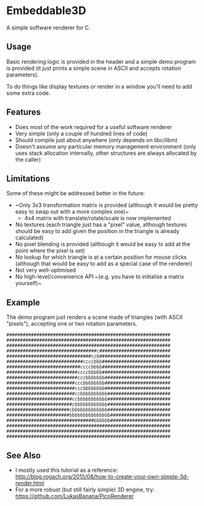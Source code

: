 # Embeddable3D
A simple software renderer for C.

## Usage

Basic rendering logic is provided in the header and a simple demo program is provided (it just prints a simple scene in ASCII and accepts rotation parameters).

To do things like display textures or render in a window you'll need to add some extra code.

## Features

* Does most of the work required for a useful software renderer
* Very simple (only a couple of hundred lines of code)
* Should compile just about anywhere (only depends on libc/libm)
* Doesn't assume any particular memory management environment (only uses stack allocation internally, other structures are always allocated by the caller)

## Limitations

Some of these might be addressed better in the future:

* ~Only 3x3 transformation matrix is provided (although it would be pretty easy to swap out with a more complex one)~
  - 4x4 matrix with translate/rotate/scale is now implemented
* No textures (each triangle just has a "pixel" value, although textures should be easy to add given the position in the triangle is already calculated)
* No pixel blending is provided (although it would be easy to add at the point where the pixel is set)
* No lookup for which triangle is at a certain position for mouse clicks (although that would be easy to add as a special case of the renderer)
* Not very well-optimised
* No high-level/convenience API ~(e.g. you have to initialise a matrix yourself)~

## Example

The demo program just renders a scene made of triangles (with ASCII "pixels"), accepting one or two rotation parameters.

    ############################################################
    ############################################################
    ############################################################
    #################################c##########################
    ###############################ccb##########################
    ############################ccccbbb#########################
    ###########################ccccbbbb#########################
    ##########################ccccbbbbb#########################
    ##########################cccbbbbbbb########################
    #########################cccbbbbbbbb########################
    #########################cccbbbbbbbb########################
    #########################ccbbbbbbbbbb#######################
    ########################ccbbbbbbbbbbb#######################
    ########################cbbbbbbbbbbbb#######################
    #######################cbbbbbbbbbbbbb#######################
    #######################bbbbbbbbbbbbbbb######################
    ################################bbbbbb######################
    ############################################################
    ############################################################
    ############################################################

## See Also

* I mostly used this tutorial as a reference: http://blog.rogach.org/2015/08/how-to-create-your-own-simple-3d-render.html
* For a more robust (but still fairly simple) 3D engine, try: https://github.com/LukasBanana/PicoRenderer
